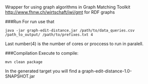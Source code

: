Wrapper for using graph algorithms in Graph Matching Toolkit http://www.fhnw.ch/wirtschaft/iwi/gmt for RDF graphs

###Run
For run use that
```$bash
java -jar graph-edit-distance.jar /path/to/data_queries.csv /path_to_output/ /path/to/prefixes.txt 4
```
Last number(4) is the number of cores or proccess to run in paralell.

###Compilation
Execute to compile:
```$bash
mvn clean package
```
In the generated target you will find a graph-edit-distance-1.0-SNAPSHOT.jar
